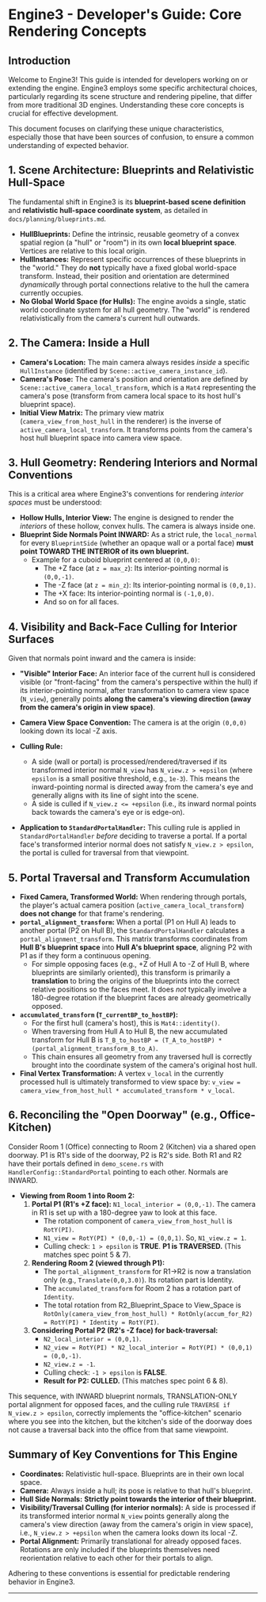 # Engine3 - Developer's Guide: Core Rendering Concepts

## Introduction

Welcome to Engine3! This guide is intended for developers working on or extending the engine. Engine3 employs some specific architectural choices, particularly regarding its scene structure and rendering pipeline, that differ from more traditional 3D engines. Understanding these core concepts is crucial for effective development.

This document focuses on clarifying these unique characteristics, especially those that have been sources of confusion, to ensure a common understanding of expected behavior.

## 1. Scene Architecture: Blueprints and Relativistic Hull-Space

The fundamental shift in Engine3 is its **blueprint-based scene definition** and **relativistic hull-space coordinate system**, as detailed in `docs/planning/blueprints.md`.

* **HullBlueprints:** Define the intrinsic, reusable geometry of a convex spatial region (a "hull" or "room") in its own **local blueprint space**. Vertices are relative to this local origin.
* **HullInstances:** Represent specific occurrences of these blueprints in the "world." They do **not** typically have a fixed global world-space transform. Instead, their position and orientation are determined *dynamically* through portal connections relative to the hull the camera currently occupies.
* **No Global World Space (for Hulls):** The engine avoids a single, static world coordinate system for all hull geometry. The "world" is rendered relativistically from the camera's current hull outwards.

## 2. The Camera: Inside a Hull

* **Camera's Location:** The main camera always resides *inside* a specific `HullInstance` (identified by `Scene::active_camera_instance_id`).
* **Camera's Pose:** The camera's position and orientation are defined by `Scene::active_camera_local_transform`, which is a `Mat4` representing the camera's pose (transform from camera local space to its host hull's blueprint space).
* **Initial View Matrix:** The primary view matrix (`camera_view_from_host_hull` in the renderer) is the inverse of `active_camera_local_transform`. It transforms points from the camera's host hull blueprint space into camera view space.

## 3. Hull Geometry: Rendering Interiors and Normal Conventions

This is a critical area where Engine3's conventions for rendering *interior spaces* must be understood:

* **Hollow Hulls, Interior View:** The engine is designed to render the *interiors* of these hollow, convex hulls. The camera is always inside one.
* **Blueprint Side Normals Point INWARD:** As a strict rule, the `local_normal` for every `BlueprintSide` (whether an opaque wall or a portal face) **must point TOWARD THE INTERIOR of its own blueprint.**
    * Example for a cuboid blueprint centered at `(0,0,0)`:
        * The +Z face (at `z = max_z`): Its interior-pointing normal is `(0,0,-1)`.
        * The -Z face (at `z = min_z`): Its interior-pointing normal is `(0,0,1)`.
        * The +X face: Its interior-pointing normal is `(-1,0,0)`.
        * And so on for all faces.

## 4. Visibility and Back-Face Culling for Interior Surfaces

Given that normals point inward and the camera is inside:

* **"Visible" Interior Face:** An interior face of the current hull is considered visible (or "front-facing" from the camera's perspective within the hull) if its interior-pointing normal, after transformation to camera view space (`N_view`), generally points **along the camera's viewing direction (away from the camera's origin in view space)**.
* **Camera View Space Convention:** The camera is at the origin `(0,0,0)` looking down its local -Z axis.
* **Culling Rule:**
    * A side (wall or portal) is processed/rendered/traversed if its transformed interior normal `N_view` has `N_view.z > +epsilon` (where `epsilon` is a small positive threshold, e.g., `1e-3`). This means the inward-pointing normal is directed away from the camera's eye and generally aligns with its line of sight into the scene.
    * A side is culled if `N_view.z <= +epsilon` (i.e., its inward normal points back towards the camera's eye or is edge-on).

* **Application to `StandardPortalHandler`:** This culling rule is applied in `StandardPortalHandler` *before* deciding to traverse a portal. If a portal face's transformed interior normal does not satisfy `N_view.z > epsilon`, the portal is culled for traversal from that viewpoint.

## 5. Portal Traversal and Transform Accumulation

* **Fixed Camera, Transformed World:** When rendering through portals, the player's actual camera position (`active_camera_local_transform`) **does not change** for that frame's rendering.
* **`portal_alignment_transform`:** When a portal (P1 on Hull A) leads to another portal (P2 on Hull B), the `StandardPortalHandler` calculates a `portal_alignment_transform`. This matrix transforms coordinates from **Hull B's blueprint space** into **Hull A's blueprint space**, aligning P2 with P1 as if they form a continuous opening.
    * For simple opposing faces (e.g., +Z of Hull A to -Z of Hull B, where blueprints are similarly oriented), this transform is primarily a **translation** to bring the origins of the blueprints into the correct relative positions so the faces meet. It does *not* typically involve a 180-degree rotation if the blueprint faces are already geometrically opposed.
* **`accumulated_transform` (`T_currentBP_to_hostBP`):**
    * For the first hull (camera's host), this is `Mat4::identity()`.
    * When traversing from Hull A to Hull B, the new accumulated transform for Hull B is `T_B_to_hostBP = (T_A_to_hostBP) * (portal_alignment_transform_B_to_A)`.
    * This chain ensures all geometry from any traversed hull is correctly brought into the coordinate system of the camera's original host hull.
* **Final Vertex Transformation:** A vertex `v_local` in the currently processed hull is ultimately transformed to view space by:
    `v_view = camera_view_from_host_hull * accumulated_transform * v_local`.

## 6. Reconciling the "Open Doorway" (e.g., Office-Kitchen)

Consider Room 1 (Office) connecting to Room 2 (Kitchen) via a shared open doorway. P1 is R1's side of the doorway, P2 is R2's side. Both R1 and R2 have their portals defined in `demo_scene.rs` with `HandlerConfig::StandardPortal` pointing to each other. Normals are INWARD.

* **Viewing from Room 1 into Room 2:**
    1.  **Portal P1 (R1's +Z face):** `N1_local_interior = (0,0,-1)`. The camera in R1 is set up with a 180-degree yaw to look at this face.
        * The rotation component of `camera_view_from_host_hull` is `RotY(PI)`.
        * `N1_view = RotY(PI) * (0,0,-1) = (0,0,1)`. So, `N1_view.z = 1`.
        * Culling check: `1 > epsilon` is **TRUE**. **P1 is TRAVERSED.** (This matches spec point 5 & 7).
    2.  **Rendering Room 2 (viewed through P1):**
        * The `portal_alignment_transform` for R1->R2 is now a translation only (e.g., `Translate(0,0,3.0)`). Its rotation part is Identity.
        * The `accumulated_transform` for Room 2 has a rotation part of `Identity`.
        * The total rotation from R2_Blueprint_Space to View_Space is `RotOnly(camera_view_from_host_hull) * RotOnly(accum_for_R2) = RotY(PI) * Identity = RotY(PI)`.
    3.  **Considering Portal P2 (R2's -Z face) for back-traversal:**
        * `N2_local_interior = (0,0,1)`.
        * `N2_view = RotY(PI) * N2_local_interior = RotY(PI) * (0,0,1) = (0,0,-1)`.
        * `N2_view.z = -1`.
        * Culling check: `-1 > epsilon` is **FALSE**.
        * **Result for P2: CULLED.** (This matches spec point 6 & 8).

This sequence, with INWARD blueprint normals, TRANSLATION-ONLY portal alignment for opposed faces, and the culling rule `TRAVERSE if N_view.z > epsilon`, correctly implements the "office-kitchen" scenario where you see into the kitchen, but the kitchen's side of the doorway does not cause a traversal back into the office from that same viewpoint.

## Summary of Key Conventions for This Engine

* **Coordinates:** Relativistic hull-space. Blueprints are in their own local space.
* **Camera:** Always inside a hull; its pose is relative to that hull's blueprint.
* **Hull Side Normals:** **Strictly point towards the interior of their blueprint.**
* **Visibility/Traversal Culling (for interior normals):** A side is processed if its transformed interior normal `N_view` points generally along the camera's view direction (away from the camera's origin in view space), i.e., `N_view.z > +epsilon` when the camera looks down its local -Z.
* **Portal Alignment:** Primarily translational for already opposed faces. Rotations are only included if the blueprints themselves need reorientation relative to each other for their portals to align.

Adhering to these conventions is essential for predictable rendering behavior in Engine3.

---